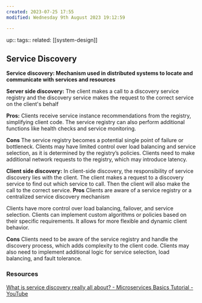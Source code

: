 ```yaml
---
created: 2023-07-25 17:55
modified: Wednesday 9th August 2023 19:12:59

---
```

up::
tags::
related:  [[system-design]]

## Service Discovery

**Service discovery: Mechanism used in distributed systems to locate and communicate with services and resources**

**Server side discovery:** The client makes a call to a discovery service registry and the discovery service makes the request to the correct service on the client's behalf

**Pros:**
Clients receive service instance recommendations from the registry, simplifying client code. The service registry can also perform additional functions like health checks and service monitoring.

**Cons**
The service registry becomes a potential single point of failure or bottleneck. Clients may have limited control over load balancing and service selection, as it is determined by the registry’s policies. Clients need to make additional network requests to the registry, which may introduce latency.

**Client side discovery:** In client-side discovery, the responsibility of service discovery lies with the client. The client makes a request to a discovery service to find out which service to call. Then the client will also make the call to the correct service.
**Pros**
Clients are aware of a service registry or a centralized service discovery mechanism

Clients have more control over load balancing, failover, and service selection. Clients can implement custom algorithms or policies based on their specific requirements. It allows for more flexible and dynamic client behavior.

**Cons**
Clients need to be aware of the service registry and handle the discovery process, which adds complexity to the client code. Clients may also need to implement additional logic for service selection, load balancing, and fault tolerance.

### Resources
[What is service discovery really all about? - Microservices Basics Tutorial - YouTube](https://www.youtube.com/watch?v=GboiMJm6WlA&list=PLqq-6Pq4lTTbEzejFKFRYfkLGYyOOwq58&index=4)
